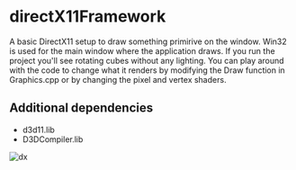 # directX11Framework

A basic DirectX11 setup to draw something primirive on the window. 
Win32 is used for the main window where the application draws.
If you run the project you'll see rotating cubes without any lighting. You can play around with the code to change what it renders by
modifying the Draw function in Graphics.cpp or by changing the pixel and vertex shaders.

## Additional dependencies
* d3d11.lib
* D3DCompiler.lib

![dx](https://user-images.githubusercontent.com/30468076/72671788-e65e7980-3a4f-11ea-857d-019df6d86ba9.PNG)
